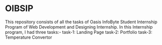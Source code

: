 # OIBSIP
This repository consists of all the tasks of Oasis InfoByte Student Internship Program of Web Development and Designing Internship.
In this Internship program, I had three tasks:-
task-1: Landing Page
task-2: Portfolio
task-3: Temperature Convertor
